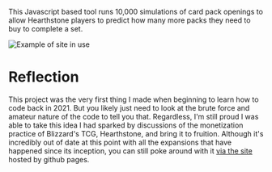 This Javascript based tool runs 10,000 simulations of card pack openings to allow Hearthstone players to predict how many more packs they need to buy to complete a set.

![Example of site in use](hearthsimSite.jpeg)

# Reflection
This project was the very first thing I made when beginning to learn how to code back in 2021. But you likely just need to look at the brute force and amateur nature of the code to tell you that. Regardless, I'm still proud I was able to take this idea I had sparked by discussions of the monetization practice of Blizzard's TCG, Hearthstone, and bring it to fruition. Although it's incredibly out of date at this point with all the expansions that have happened since its inception, you can still poke around with it [via the site](https://scottdavidschroederjr.github.io/hearthSim/) hosted by github pages.
